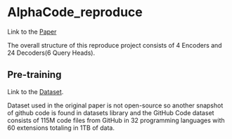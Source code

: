 # AlphaCode_reproduce
Link to the [Paper](https://arxiv.org/pdf/2203.07814.pdf)

The overall structure of this reproduce project consists of 4 Encoders and 24 Decoders(6 Query Heads).
## Pre-training
Link to the [Dataset](https://huggingface.co/datasets/codeparrot/github-code#github-code-dataset).

Dataset used in the original paper is not open-source so another snapshot of github code is found in datasets library and the GitHub Code dataset consists of 115M code files from GitHub in 32 programming languages with 60 extensions totaling in 1TB of data.
